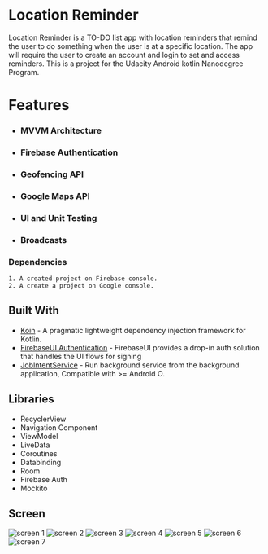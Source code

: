 # Location Reminder

Location Reminder is a TO-DO list app with location reminders that remind the user to do something when the user is at a specific location. The app will require the user to create an account and login to set and access reminders. This is a project for the Udacity Android kotlin Nanodegree Program.


# Features

* ### MVVM Architecture
* ### Firebase Authentication
* ### Geofencing API
* ### Google Maps API
* ### UI and Unit Testing
* ### Broadcasts


### Dependencies

```
1. A created project on Firebase console.
2. A create a project on Google console.
```

## Built With

* [Koin](https://github.com/InsertKoinIO/koin) - A pragmatic lightweight dependency injection framework for Kotlin.
* [FirebaseUI Authentication](https://github.com/firebase/FirebaseUI-Android/blob/master/auth/README.md) - FirebaseUI provides a drop-in auth solution that handles the UI flows for signing
* [JobIntentService](https://developer.android.com/reference/androidx/core/app/JobIntentService) - Run background service from the background application, Compatible with >= Android O.

## Libraries
* RecyclerView
* Navigation Component
* ViewModel
* LiveData
* Coroutines
* Databinding
* Room
* Firebase Auth
* Mockito

## Screen
![screen 1](https://user-images.githubusercontent.com/58629019/213779136-f6bcc119-c38b-432c-9fc1-24979c46b6b8.jpg)
![screen 2](https://user-images.githubusercontent.com/58629019/213779158-2609203f-c1f4-4000-89d6-5e72c799d47e.jpg)
![screen 3](https://user-images.githubusercontent.com/58629019/213779171-4b0c2016-a7cb-46f3-a05f-99794498b10a.jpg)
![screen 4](https://user-images.githubusercontent.com/58629019/213779187-055ebe2e-2bcd-4765-80fd-053857da8f52.jpg)
![screen 5](https://user-images.githubusercontent.com/58629019/213779278-02fa6943-030f-4e70-b935-6407cc25c86a.jpg)
![screen 6](https://user-images.githubusercontent.com/58629019/213779196-24ed554d-b13a-4019-bca5-f3ec7ec5ebdd.jpg)
![screen 7](https://user-images.githubusercontent.com/58629019/213779207-a6e586ba-1416-4d0c-90bc-dd290cd41d98.jpg)

